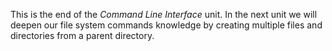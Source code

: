 This is the end of the _Command Line Interface_ unit. In the next unit we will deepen our file system commands knowledge by creating multiple files and directories from a parent directory. 